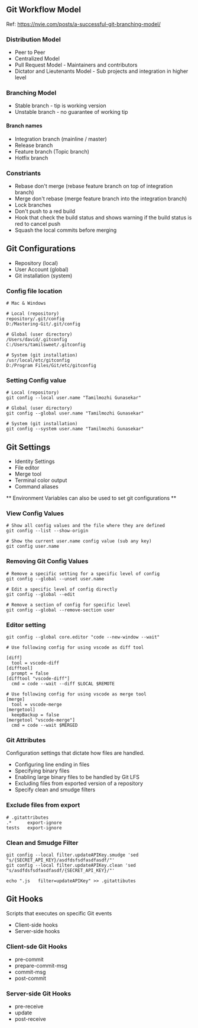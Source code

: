 ## Git Workflow Model

Ref: https://nvie.com/posts/a-successful-git-branching-model/

### Distribution Model

- Peer to Peer
- Centralized Model
- Pull Request Model - Maintainers and contributors
- Dictator and Lieutenants Model - Sub projects and integration in higher level

### Branching Model

- Stable branch - tip is working version
- Unstable branch - no guarantee of working tip

#### Branch names

- Integration branch (mainline / master)
- Release branch
- Feature branch (Topic branch)
- Hotfix branch

### Constriants

- Rebase don't merge (rebase feature branch on top of integration branch)
- Merge don't rebase (merge feature branch into the integration branch)
- Lock branches
- Don't push to a red build
- Hook that check the build status and shows warning if the build status is red to cancel push
- Squash the local commits before merging

## Git Configurations

- Repository (local)
- User Account (global)
- Git installation (system)

### Config file location

```
# Mac & Windows

# Local (repository)
repository/.git/config
D:/Mastering-Git/.git/config

# Global (user directory)
/Users/david/.gitconfig
C:/Users/tamilsweet/.gitconfig

# System (git installation)
/usr/local/etc/gitconfig
D:/Program Files/Git/etc/gitconfig
```

### Setting Config value

```
# Local (repository)
git config --local user.name "Tamilmozhi Gunasekar"

# Global (user directory)
git config --global user.name "Tamilmozhi Gunasekar"

# System (git installation)
git config --system user.name "Tamilmozhi Gunasekar"
```

## Git Settings

- Identity Settings
- File editor
- Merge tool
- Terminal color output
- Command aliases

** Environment Variables can also be used to set git configurations **

### View Config Values

```
# Show all config values and the file where they are defined
git config --list --show-origin

# Show the current user.name config value (sub any key)
git config user.name
```

### Removing Git Config Values

```
# Remove a specific setting for a specific level of config
git config --global --unset user.name

# Edit a specific level of config directly
git config --global --edit

# Remove a section of config for specific level
git config --global --remove-section user
```

### Editor setting

```
git config --global core.editor "code --new-window --wait"

# Use following config for using vscode as diff tool

[diff]
  tool = vscode-diff
[difftool]
  prompt = false
[difftool "vscode-diff"]
  cmd = code --wait --diff $LOCAL $REMOTE

# Use following config for using vscode as merge tool
[merge]
  tool = vscode-merge
[mergetool]
  keepBackup = false
[mergetool "vscode-merge"]
  cmd = code --wait $MERGED
```

### Git Attributes

Configuration settings that dictate how files are handled.

- Configuring line ending in files
- Specifying binary files
- Enabling large binary files to be handled by Git LFS
- Excluding files from exported version of a repository
- Specify clean and smudge filters

### Exclude files from export

```
# .gitattributes
.*      export-ignore
tests   export-ignore
```

### Clean and Smudge Filter

```
git config --local filter.updateAPIKey.smudge 'sed "s/{SECRET_API_KEY}/asdfdsfsdfasdfasdf/"'
git config --local filter.updateAPIKey.clean 'sed "s/asdfdsfsdfasdfasdf/{SECRET_API_KEY}/"'

echo ".js   filter=updateAPIKey" >> .gitattibutes
```

## Git Hooks

Scripts that executes on specific Git events

- Client-side hooks
- Server-side hooks

### Client-sde Git Hooks

- pre-commit
- prepare-commit-msg
- commit-msg
- post-commit

### Server-side Git Hooks

- pre-receive
- update
- post-receive
